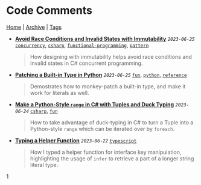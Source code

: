 # Code Comments

[Home](./README.md) | [Archive](index/archive.md) | [Tags](index/tags.md)

- __[Avoid Race Conditions and Invalid States with Immutability](src/2023/6/25/avoid_race_condition_with_immutability/README.md)__
  _`2023-06-25`_
  [`concurrency`](index/tags.md#concurrency), [`csharp`](index/tags.md#csharp), [`functional-programming`](index/tags.md#functional-programming), [`pattern`](index/tags.md#pattern)

  > How designing with immutability helps avoid race conditions and invalid states in C# concurrent programming.
- __[Patching a Built-in Type in Python](src/2023/6/25/patching_builtin_types_in_python/README.md)__
  _`2023-06-25`_
  [`fun`](index/tags.md#fun), [`python`](index/tags.md#python), [`reference`](index/tags.md#reference)

  > Demostrates how to monkey-patch a built-in type, and make it work for literals as well.
- __[Make a Python-Style `range` in C# with Tuples and Duck Typing](src/2023/6/24/python_style_range/README.md)__
  _`2023-06-24`_
  [`csharp`](index/tags.md#csharp), [`fun`](index/tags.md#fun)

  > How to take advantage of duck-typing in C# to turn a Tuple into a Python-style `range` which can be iterated over by `foreach`.
- __[Typing a Helper Function](src/2023/6/22/typing_a_helper_function/README.md)__
  _`2023-06-22`_
  [`typescript`](index/tags.md#typescript)

  > How I typed a helper function for interface key manipulation, highlighting the usage of `infer` to retrieve a part of a longer string literal type.·

1